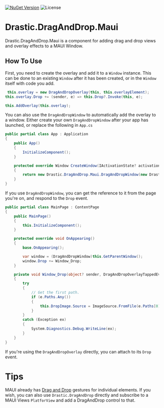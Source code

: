 [![NuGet Version](https://img.shields.io/nuget/v/Drastic.DragAndDrop.Maui.svg)](https://www.nuget.org/packages/Drastic.DragAndDrop.Maui/) ![License](https://img.shields.io/badge/License-MIT-blue.svg)

# Drastic.DragAndDrop.Maui

Drastic.DragAndDrop.Maui is a component for adding drag and drop views and overlay effects to a MAUI Window.

## How To Use

First, you need to create the overlay and add it to a `Window` instance. This can be done to an existing `Window` after it has been created, or in the `Window` itself with code you add.

```c#
 this.overlay = new DragAndDropOverlay(this, this.overlayElement);
this.overlay.Drop += (sender, e) => this.Drop?.Invoke(this, e);

this.AddOverlay(this.overlay);
```

You can also use the `DragAndDropWindow` to automatically add the overlay to a window. Either create your own `DragAndDropWindow` after your app has launched, or replace the following in `App.cs`

```c#
public partial class App : Application
{
    public App()
    {
        InitializeComponent();
    }

    protected override Window CreateWindow(IActivationState? activationState)
    {
        return new Drastic.DragAndDrop.Maui.DragAndDropWindow(new Drastic.DragAndDrop.Maui.DragElementOverlay(Color.FromRgba(225, 0, 0, .2))) { Page = new AppShell() };
    }
}
```

If you use `DragAndDropWindow`, you can get the reference to it from the page you're on, and respond to the `Drop` event.

```c#
public partial class MainPage : ContentPage
{
    public MainPage()
    {
        this.InitializeComponent();
    }

    protected override void OnAppearing()
    {
        base.OnAppearing();

        var window = (DragAndDropWindow)this.GetParentWindow();
        window.Drop += Window_Drop;
    }

    private void Window_Drop(object? sender, DragAndDropOverlayTappedEventArgs e)
    {
        try
        {
            // Get the first path.
            if (e.Paths.Any())
            {
                this.DropImage.Source = ImageSource.FromFile(e.Paths[0]);
            }
        }
        catch (Exception ex)
        {
            System.Diagnostics.Debug.WriteLine(ex);
        }
    }
}
```

If you're using the `DragAndDropOverlay` directly, you can attach to its `Drop` event.

# Tips

MAUI already has [Drag and Drop](https://learn.microsoft.com/en-us/dotnet/maui/fundamentals/gestures/drag-and-drop?view=net-maui-7.0) gestures for individual elements. If you wish, you can also use `Drastic.DragAndDrop` directly and subscribe to a MAUI Views `PlatforView` and add a DragAndDrop control to that.
